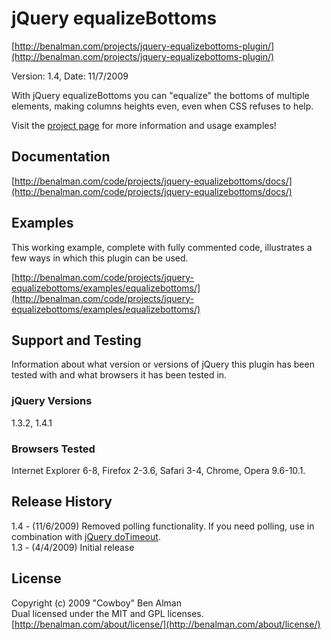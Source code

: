 # jQuery equalizeBottoms #
[http://benalman.com/projects/jquery-equalizebottoms-plugin/](http://benalman.com/projects/jquery-equalizebottoms-plugin/)

Version: 1.4, Date: 11/7/2009

With jQuery equalizeBottoms you can "equalize" the bottoms of multiple elements, making columns heights even, even when CSS refuses to help.

Visit the [project page](http://benalman.com/projects/jquery-equalizebottoms-plugin/) for more information and usage examples!


## Documentation ##
[http://benalman.com/code/projects/jquery-equalizebottoms/docs/](http://benalman.com/code/projects/jquery-equalizebottoms/docs/)


## Examples ##
This working example, complete with fully commented code, illustrates a few
ways in which this plugin can be used.

[http://benalman.com/code/projects/jquery-equalizebottoms/examples/equalizebottoms/](http://benalman.com/code/projects/jquery-equalizebottoms/examples/equalizebottoms/)  

## Support and Testing ##
Information about what version or versions of jQuery this plugin has been
tested with and what browsers it has been tested in.

### jQuery Versions ###
1.3.2, 1.4.1

### Browsers Tested ###
Internet Explorer 6-8, Firefox 2-3.6, Safari 3-4, Chrome, Opera 9.6-10.1.


## Release History ##

1.4 - (11/6/2009) Removed polling functionality. If you need polling, use in combination with [jQuery doTimeout](http://benalman.com/projects/jquery-dotimeout-plugin/).  
1.3 - (4/4/2009)  Initial release


## License ##
Copyright (c) 2009 "Cowboy" Ben Alman  
Dual licensed under the MIT and GPL licenses.  
[http://benalman.com/about/license/](http://benalman.com/about/license/)
